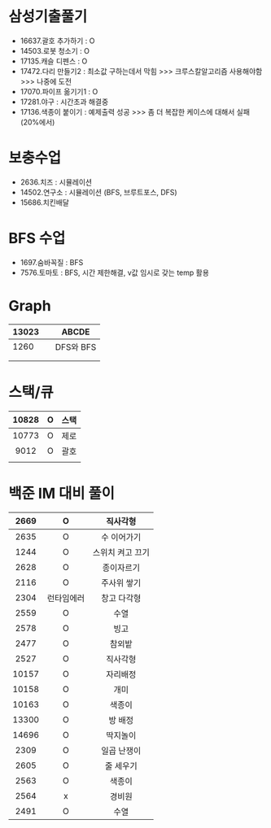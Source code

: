 # 삼성기출풀기
- 16637.괄호 추가하기 : O
- 14503.로봇 청소기 : O
- 17135.캐슬 디펜스 : O
- 17472.다리 만들기2 : 최소값 구하는데서 막힘 >>> 크루스칼알고리즘 사용해야함 >>> 나중에 도전
- 17070.파이프 옮기기1 :  O
- 17281.야구 : 시간초과 해결중
- 17136.색종이 붙이기 :   예제출력 성공 >>> 좀 더 복잡한 케이스에 대해서 실패 (20%에서)



# 보충수업

- 2636.치즈 : 시뮬레이션
- 14502.연구소 : 시뮬레이션 (BFS, 브루트포스, DFS)
- 15686.치킨배달

# BFS 수업

- 1697.숨바꼭질 : BFS
- 7576.토마토 : BFS, 시간 제한해결, v값 임시로 갖는 temp 활용

# Graph

| 13023 |      | ABCDE     |
| ----- | ---- | --------- |
| 1260  |      | DFS와 BFS |
|       |      |           |
|       |      |           |



# 스택/큐

| 10828 |  O   | 스택 |
| :---: | :--: | :--: |
| 10773 |  O   | 제로 |
| 9012  |  O   | 괄호 |
|       |      |      |



# 백준 IM 대비 풀이

| 2669  |   O  | 직사각형       |
| :---: | :--: | :-----------: |
| 2635  |   O  |수 이어가기     |
| 1244  |   O  |스위치 켜고 끄기|
| 2628  |   O  |종이자르기      |
| 2116  |   O  |주사위 쌓기     |
| 2304  |런타임에러|창고 다각형    |
| 2559  |   O  |수열           |
| 2578  |   O  |빙고           |
| 2477  |   O  |참외밭         |
| 2527  |   O  |직사각형        |
| 10157 |   O  |자리배정        |
| 10158 |   O  |개미           |
| 10163 |   O  |색종이         |
| 13300 |   O  |방 배정        |
| 14696 |   O  |딱지놀이       |
| 2309  |   O  |일곱 난쟁이    |
| 2605  |   O  |줄 세우기      |
| 2563  |   O  |색종이         |
| 2564  |   x  |경비원         |
| 2491  |   O  |수열          |